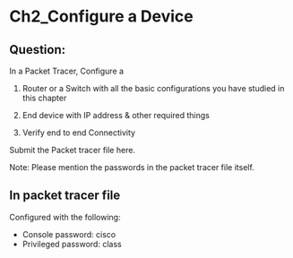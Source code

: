 # Ch2_Configure a Device
## Question:
In a Packet Tracer, Configure a

1) Router or a Switch with all the basic configurations you have studied in this chapter

2) End device with IP address & other required things

3) Verify end to end Connectivity

Submit the Packet tracer file here.

 Note: Please mention the passwords in the packet tracer file itself.

 ## In packet tracer file 
Configured with the following: 
+ Console password: cisco
+ Privileged password: class